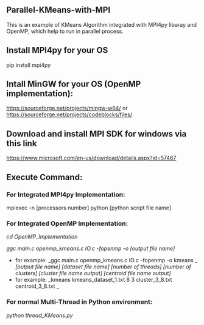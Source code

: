 ## Parallel-KMeans-with-MPI
This is an example of KMeans Algorithm integrated with MPI4py libaray and OpenMP, which help to run in parallel process.
## Install MPI4py for your OS
pip install mpi4py

## Intall MinGW for your OS (OpenMP implementation):
https://sourceforge.net/projects/mingw-w64/
or
https://sourceforge.net/projects/codeblocks/files/

## Download and install MPI SDK for windows via this link
https://www.microsoft.com/en-us/download/details.aspx?id=57467

## Execute Command:
### For Integrated MPI4py Implementation:
mpiexec -n [processors number] python [python script file name]

### For Integrated OpenMP Implementation:
_cd OpenMP_Implementation_

_ggc main.c openmp_kmeans.c IO.c -fopenmp -o [output file name]_
- for example:
_ggc main.c openmp_kmeans.c IO.c -fopenmp -o kmeans
_
_[output file name] [dataset file name] [number of threads] [number of clusters] [cluster file name output] [centroid file name output]_
- for example:
_kmeans kmeans_dataset_1.txt 8 3 cluster_3_8.txt centroid_3_8.txt
_
### For normal Multi-Thread in Python environment:
_python thread_KMeans.py_
